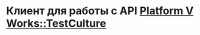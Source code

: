 # Клиент для работы с API [Platform V Works::TestCulture](https://platformv.sbertech.ru/products/instrumenty-razrabotchika/works-test-culture)